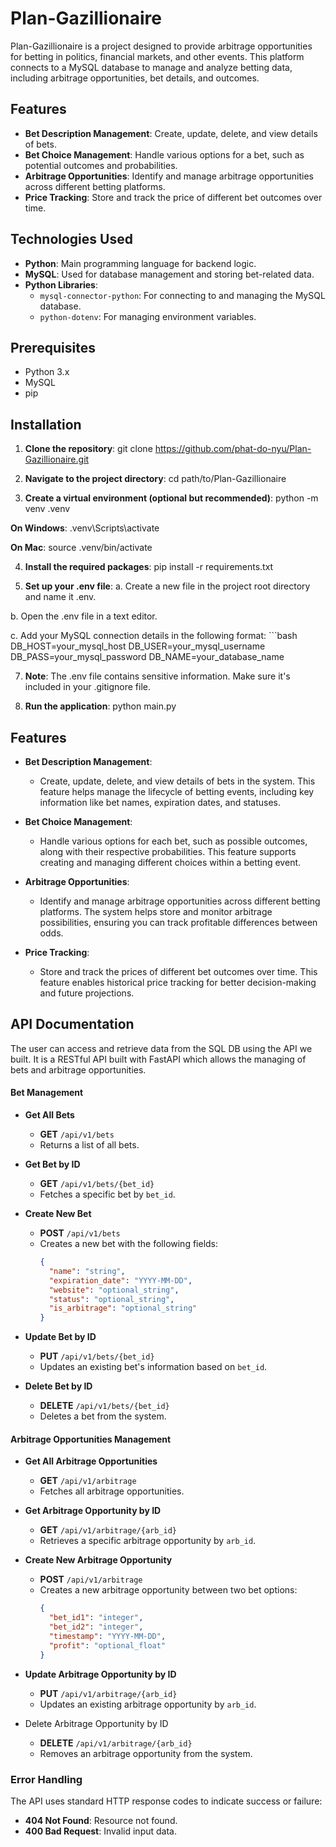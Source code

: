 # Plan-Gazillionaire

Plan-Gazillionaire is a project designed to provide arbitrage opportunities for betting in politics, financial markets, and other events. This platform connects to a MySQL database to manage and analyze betting data, including arbitrage opportunities, bet details, and outcomes.

## Features

- **Bet Description Management**: Create, update, delete, and view details of bets.
- **Bet Choice Management**: Handle various options for a bet, such as potential outcomes and probabilities.
- **Arbitrage Opportunities**: Identify and manage arbitrage opportunities across different betting platforms.
- **Price Tracking**: Store and track the price of different bet outcomes over time.

## Technologies Used

- **Python**: Main programming language for backend logic.
- **MySQL**: Used for database management and storing bet-related data.
- **Python Libraries**:
  - `mysql-connector-python`: For connecting to and managing the MySQL database.
  - `python-dotenv`: For managing environment variables.
  
## Prerequisites

- Python 3.x
- MySQL
- pip

## Installation

1. **Clone the repository**:
 git clone https://github.com/phat-do-nyu/Plan-Gazillionaire.git

2. **Navigate to the project directory**:
 cd path/to/Plan-Gazillionaire

3. **Create a virtual environment (optional but recommended)**:
 python -m venv .venv

 **On Windows**:
 .venv\Scripts\activate

 **On Mac**:
 source .venv/bin/activate

4. **Install the required packages**:
 pip install -r requirements.txt

5. **Set up your .env file**:
 a. Create a new file in the project root directory and name it .env.
 
 b. Open the .env file in a text editor.
 
 c. Add your MySQL connection details in the following format: 
    ```bash
 DB_HOST=your_mysql_host
 DB_USER=your_mysql_username
 DB_PASS=your_mysql_password
 DB_NAME=your_database_name

7. **Note**: The .env file contains sensitive information. Make sure it's included in your .gitignore file.

8. **Run the application**:
python main.py

## Features

* **Bet Description Management**: 
  * Create, update, delete, and view details of bets in the system. This feature helps manage the lifecycle of betting events, including key information like bet names, expiration dates, and statuses.

* **Bet Choice Management**: 
  * Handle various options for each bet, such as possible outcomes, along with their respective probabilities. This feature supports creating and managing different choices within a betting event.

* **Arbitrage Opportunities**: 
  * Identify and manage arbitrage opportunities across different betting platforms. The system helps store and monitor arbitrage possibilities, ensuring you can track profitable differences between odds.

* **Price Tracking**: 
  * Store and track the prices of different bet outcomes over time. This feature enables historical price tracking for better decision-making and future projections.

## API Documentation

The user can access and retrieve data from the SQL DB using the API we built. It is a RESTful API built with FastAPI which allows the managing of bets and arbitrage opportunities.

#### Bet Management

- **Get All Bets**
  - **GET** `/api/v1/bets`
  - Returns a list of all bets.

- **Get Bet by ID**
  - **GET** `/api/v1/bets/{bet_id}`
  - Fetches a specific bet by `bet_id`.

- **Create New Bet**
  - **POST** `/api/v1/bets`
  - Creates a new bet with the following fields:
    ```json
    {
      "name": "string",
      "expiration_date": "YYYY-MM-DD",
      "website": "optional_string",
      "status": "optional_string",
      "is_arbitrage": "optional_string"
    }
    ```

- **Update Bet by ID**
  - **PUT** `/api/v1/bets/{bet_id}`
  - Updates an existing bet's information based on `bet_id`.

- **Delete Bet by ID**
  - **DELETE** `/api/v1/bets/{bet_id}`
  - Deletes a bet from the system.

#### Arbitrage Opportunities Management

- **Get All Arbitrage Opportunities**
  - **GET** `/api/v1/arbitrage`
  - Fetches all arbitrage opportunities.

- **Get Arbitrage Opportunity by ID**
  - **GET** `/api/v1/arbitrage/{arb_id}`
  - Retrieves a specific arbitrage opportunity by `arb_id`.

- **Create New Arbitrage Opportunity**
  - **POST** `/api/v1/arbitrage`
  - Creates a new arbitrage opportunity between two bet options:
    ```json
    {
      "bet_id1": "integer",
      "bet_id2": "integer",
      "timestamp": "YYYY-MM-DD",
      "profit": "optional_float"
    }
    ```

- **Update Arbitrage Opportunity by ID**
  - **PUT** `/api/v1/arbitrage/{arb_id}`
  - Updates an existing arbitrage opportunity by `arb_id`.

- Delete Arbitrage Opportunity by ID
  - **DELETE** `/api/v1/arbitrage/{arb_id}`
  - Removes an arbitrage opportunity from the system.

### Error Handling

The API uses standard HTTP response codes to indicate success or failure:
- **404 Not Found**: Resource not found.
- **400 Bad Request**: Invalid input data.
